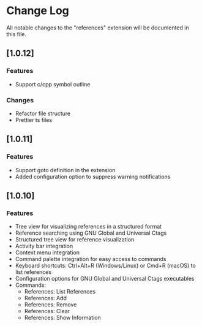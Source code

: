 # Change Log

All notable changes to the "references" extension will be documented in this file.

## [1.0.12]

### Features
- Support c/cpp symbol outline

### Changes
- Refactor file structure
- Prettier ts files

## [1.0.11]

### Features
- Support goto definition in the extension
- Added configuration option to suppress warning notifications

## [1.0.10]

### Features
- Tree view for visualizing references in a structured format
- Reference searching using GNU Global and Universal Ctags
- Structured tree view for reference visualization
- Activity bar integration
- Context menu integration
- Command palette integration for easy access to commands
- Keyboard shortcuts: Ctrl+Alt+R (Windows/Linux) or Cmd+R (macOS) to list references
- Configuration options for GNU Global and Universal Ctags executables
- Commands:
  - References: List References
  - References: Add
  - References: Remove
  - References: Clear
  - References: Show Information
